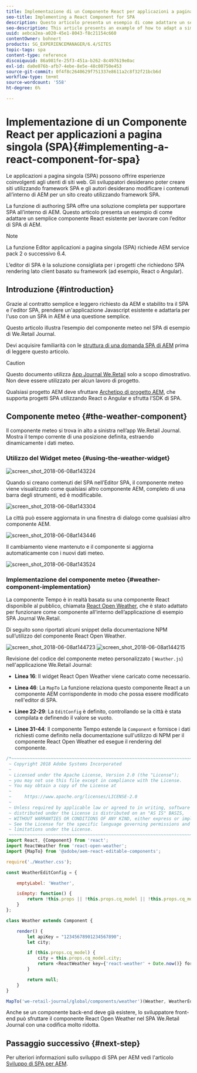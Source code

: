 ```yaml
---
title: Implementazione di un Componente React per applicazioni a pagina singola (SPA)
seo-title: Implementing a React Component for SPA
description: Questo articolo presenta un esempio di come adattare un semplice componente React esistente per lavorare con l’editor di SPA di AEM.
seo-description: This article presents an example of how to adapt a simple, existing React component to work with the AEM SPA Editor.
uuid: aebca2ea-a020-45e1-8043-f8c21154c660
contentOwner: bohnert
products: SG_EXPERIENCEMANAGER/6.4/SITES
topic-tags: spa
content-type: reference
discoiquuid: 86a981fe-25f3-451a-b262-8c497619e0ac
exl-id: da0e076b-afb7-4ebe-8e5e-48c00750e453
source-git-commit: 0f4f8c2640629f751337e8611a2c8f32f21bcb6d
workflow-type: tm+mt
source-wordcount: '558'
ht-degree: 6%

---
```


# Implementazione di un Componente React per applicazioni a pagina singola (SPA){#implementing-a-react-component-for-spa}

Le applicazioni a pagina singola (SPA) possono offrire esperienze coinvolgenti agli utenti di siti web. Gli sviluppatori desiderano poter creare siti utilizzando framework SPA e gli autori desiderano modificare i contenuti all’interno di AEM per un sito creato utilizzando framework SPA.

La funzione di authoring SPA offre una soluzione completa per supportare SPA all’interno di AEM. Questo articolo presenta un esempio di come adattare un semplice componente React esistente per lavorare con l’editor di SPA di AEM.

>[!NOTE]
>La funzione Editor applicazioni a pagina singola (SPA) richiede AEM service pack 2 o successivo 6.4.
>
>L’editor di SPA è la soluzione consigliata per i progetti che richiedono SPA rendering lato client basato su framework (ad esempio, React o Angular).

## Introduzione {#introduction}

Grazie al contratto semplice e leggero richiesto da AEM e stabilito tra il SPA e l&#39;editor SPA, prendere un&#39;applicazione Javascript esistente e adattarla per l&#39;uso con un SPA in AEM è una questione semplice.

Questo articolo illustra l’esempio del componente meteo nel SPA di esempio di We.Retail Journal.

Devi acquisire familiarità con le [struttura di una domanda SPA di AEM](/help/sites-developing/spa-getting-started-react.md) prima di leggere questo articolo.

>[!CAUTION]
>Questo documento utilizza [App Journal We.Retail](https://github.com/Adobe-Marketing-Cloud/aem-sample-we-retail-journal) solo a scopo dimostrativo. Non deve essere utilizzato per alcun lavoro di progetto.
>
>Qualsiasi progetto AEM deve sfruttare [Archetipo di progetto AEM](https://experienceleague.adobe.com/docs/experience-manager-core-components/using/developing/archetype/overview.html?lang=it), che supporta progetti SPA utilizzando React o Angular e sfrutta l’SDK di SPA.

## Componente meteo {#the-weather-component}

Il componente meteo si trova in alto a sinistra nell’app We.Retail Journal. Mostra il tempo corrente di una posizione definita, estraendo dinamicamente i dati meteo.

### Utilizzo del Widget meteo {#using-the-weather-widget}

![screen_shot_2018-06-08at143224](assets/screen_shot_2018-06-08at143224.png)

Quando si creano contenuti del SPA nell’Editor SPA, il componente meteo viene visualizzato come qualsiasi altro componente AEM, completo di una barra degli strumenti, ed è modificabile.

![screen_shot_2018-06-08at143304](assets/screen_shot_2018-06-08at143304.png)

La città può essere aggiornata in una finestra di dialogo come qualsiasi altro componente AEM.

![screen_shot_2018-06-08at143446](assets/screen_shot_2018-06-08at143446.png)

Il cambiamento viene mantenuto e il componente si aggiorna automaticamente con i nuovi dati meteo.

![screen_shot_2018-06-08at143524](assets/screen_shot_2018-06-08at143524.png)

### Implementazione del componente meteo {#weather-component-implementation}

La componente Tempo è in realtà basata su una componente React disponibile al pubblico, chiamata [React Open Weather](https://www.npmjs.com/package/react-open-weather), che è stato adattato per funzionare come componente all’interno dell’applicazione di esempio SPA Journal We.Retail.

Di seguito sono riportati alcuni snippet della documentazione NPM sull’utilizzo del componente React Open Weather.

![screen_shot_2018-06-08at144723](assets/screen_shot_2018-06-08at144723.png) ![screen_shot_2018-06-08at144215](assets/screen_shot_2018-06-08at144215.png)

Revisione del codice del componente meteo personalizzato ( `Weather.js`) nell&#39;applicazione We.Retail Journal:

* **Linea 16**: Il widget React Open Weather viene caricato come necessario.
* **Linea 46**: La `MapTo` La funzione relaziona questo componente React a un componente AEM corrispondente in modo che possa essere modificato nell&#39;editor di SPA.

* **Linee 22-29**: La `EditConfig` è definito, controllando se la città è stata compilata e definendo il valore se vuoto.

* **Linee 31-44**: Il componente Tempo estende la `Component` e fornisce i dati richiesti come definito nella documentazione sull&#39;utilizzo di NPM per il componente React Open Weather ed esegue il rendering del componente.

```javascript
/*~~~~~~~~~~~~~~~~~~~~~~~~~~~~~~~~~~~~~~~~~~~~~~~~~~~~~~~~~~~~~~~~~~~~~~~~~~~~~~
 ~ Copyright 2018 Adobe Systems Incorporated
 ~
 ~ Licensed under the Apache License, Version 2.0 (the "License");
 ~ you may not use this file except in compliance with the License.
 ~ You may obtain a copy of the License at
 ~
 ~     https://www.apache.org/licenses/LICENSE-2.0
 ~
 ~ Unless required by applicable law or agreed to in writing, software
 ~ distributed under the License is distributed on an "AS IS" BASIS,
 ~ WITHOUT WARRANTIES OR CONDITIONS OF ANY KIND, either express or implied.
 ~ See the License for the specific language governing permissions and
 ~ limitations under the License.
 ~~~~~~~~~~~~~~~~~~~~~~~~~~~~~~~~~~~~~~~~~~~~~~~~~~~~~~~~~~~~~~~~~~~~~~~~~~~~~*/
import React, {Component} from 'react';
import ReactWeather from 'react-open-weather';
import {MapTo} from '@adobe/aem-react-editable-components';

require('./Weather.css');

const WeatherEditConfig = {

    emptyLabel: 'Weather',

    isEmpty: function() {
        return !this.props || !this.props.cq_model || !this.props.cq_model.city || this.props.cq_model.city.trim().length < 1;
    }
};

class Weather extends Component {

    render() {
        let apiKey = "12345678901234567890";
        let city;

        if (this.props.cq_model) {
            city = this.props.cq_model.city;
            return <ReactWeather key={'react-weather' + Date.now()} forecast="today" apikey={apiKey} type="city" city={city} />
        }

        return null;
    }
}

MapTo('we-retail-journal/global/components/weather')(Weather, WeatherEditConfig);
```

Anche se un componente back-end deve già esistere, lo sviluppatore front-end può sfruttare il componente React Open Weather nel SPA We.Retail Journal con una codifica molto ridotta.

## Passaggio successivo {#next-step}

Per ulteriori informazioni sullo sviluppo di SPA per AEM vedi l&#39;articolo [Sviluppo di SPA per AEM](/help/sites-developing/spa-architecture.md).
